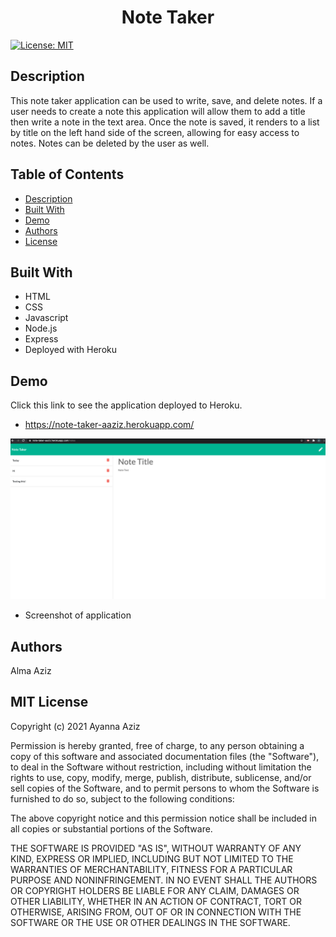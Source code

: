 
# <center> Note Taker </center>

[![License: MIT](https://img.shields.io/badge/License-MIT-yellow.svg)](https://opensource.org/licenses/MIT)


## Description
This note taker application can be used to write, save, and delete notes. If a user needs to create a note this application will allow them to add a title then write a note in the text area. Once the note is saved, it renders to a list by title on the left hand side of the screen, allowing for easy access to notes. Notes can be deleted by the user as well. 


## Table of Contents
* [Description](#Description)
* [Built With](#built-with)
* [Demo](#demo)
* [Authors](#authors)
* [License](#license)

## Built With
* HTML
* CSS
* Javascript
* Node.js
* Express
* Deployed with Heroku

## Demo
Click this link to see the application deployed to Heroku.

* https://note-taker-aaziz.herokuapp.com/

![](notes.png)

* Screenshot of application 

## Authors
Alma Aziz

## MIT License

Copyright (c) 2021 Ayanna Aziz

Permission is hereby granted, free of charge, to any person obtaining a copy
of this software and associated documentation files (the "Software"), to deal
in the Software without restriction, including without limitation the rights
to use, copy, modify, merge, publish, distribute, sublicense, and/or sell
copies of the Software, and to permit persons to whom the Software is
furnished to do so, subject to the following conditions:

The above copyright notice and this permission notice shall be included in all
copies or substantial portions of the Software.

THE SOFTWARE IS PROVIDED "AS IS", WITHOUT WARRANTY OF ANY KIND, EXPRESS OR
IMPLIED, INCLUDING BUT NOT LIMITED TO THE WARRANTIES OF MERCHANTABILITY,
FITNESS FOR A PARTICULAR PURPOSE AND NONINFRINGEMENT. IN NO EVENT SHALL THE
AUTHORS OR COPYRIGHT HOLDERS BE LIABLE FOR ANY CLAIM, DAMAGES OR OTHER
LIABILITY, WHETHER IN AN ACTION OF CONTRACT, TORT OR OTHERWISE, ARISING FROM,
OUT OF OR IN CONNECTION WITH THE SOFTWARE OR THE USE OR OTHER DEALINGS IN THE
SOFTWARE.
